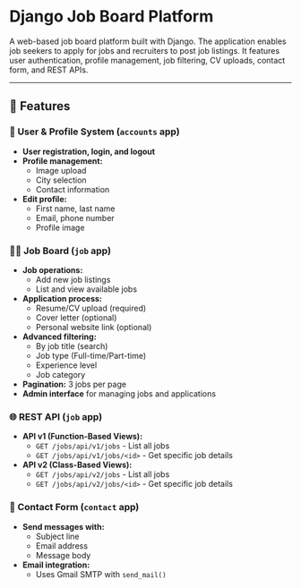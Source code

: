 # Django Job Board Platform

A web-based job board platform built with Django. The application enables job seekers to apply for jobs and recruiters to post job listings. It features user authentication, profile management, job filtering, CV uploads, contact form, and REST APIs.

---

## 📌 Features

### 👥 User & Profile System (`accounts` app)
- **User registration, login, and logout**
- **Profile management:**
  - Image upload
  - City selection
  - Contact information
- **Edit profile:**
  - First name, last name
  - Email, phone number
  - Profile image

### 🧑‍💼 Job Board (`job` app)
- **Job operations:**
  - Add new job listings
  - List and view available jobs
- **Application process:**
  - Resume/CV upload (required)
  - Cover letter (optional)
  - Personal website link (optional)
- **Advanced filtering:**
  - By job title (search)
  - Job type (Full-time/Part-time)
  - Experience level
  - Job category
- **Pagination:** 3 jobs per page
- **Admin interface** for managing jobs and applications

### 🌐 REST API (`job` app)
- **API v1 (Function-Based Views):**
  - `GET /jobs/api/v1/jobs` - List all jobs
  - `GET /jobs/api/v1/jobs/<id>` - Get specific job details
- **API v2 (Class-Based Views):**
  - `GET /jobs/api/v2/jobs` - List all jobs
  - `GET /jobs/api/v2/jobs/<id>` - Get specific job details

### 📩 Contact Form (`contact` app)
- **Send messages with:**
  - Subject line
  - Email address
  - Message body
- **Email integration:**
  - Uses Gmail SMTP with `send_mail()`
